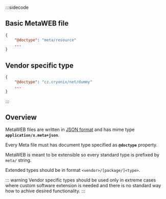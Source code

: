 :::sidecode
## Basic MetaWEB file

```json
{
	"@doctype": "meta/resource"
	...
}
```

## Vendor specific type

```json
{
	"@doctype": "cz.cryonix/net/dummy"
	...
}
```
:::

## Overview

MetaWEB files are written in [JSON format](https://en.wikipedia.org/wiki/JSON) and has mime type **`application/x.meta+json`**.

Every Meta file must has document type specified as **`@doctype`** property.

MetaWEB is meant to be extensible so every standard type is prefixed by `meta/` string.

Extended types should be in format `<vendor>/[package/]<type>`.

::: warning
Vendor specific types should be used only in extreme cases where custom software extension is needed and there is no standard way how to achive desired functionality.
:::